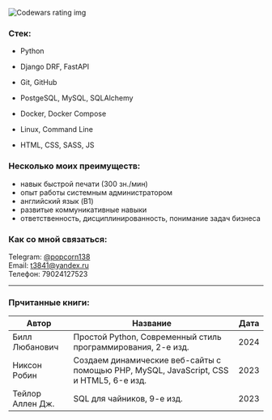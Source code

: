 ![Codewars rating img](https://www.codewars.com/users/module_b/badges/large)

### Стек:
+ Python
+ Django DRF, FastAPI
+ Git, GitHub
+ PostgeSQL, MySQL, SQLAlchemy
+ Docker, Docker Compose
+ Linux, Command Line

+ HTML, CSS, SASS, JS

### Несколько моих преимуществ:
+ навык быстрой печати (300 зн./мин)
+ опыт работы системным администратором
+ английский язык (B1)
+ развитые коммуникативные навыки
+ ответственность, дисциплинированность, понимание задач бизнеса

### Как со мной связаться:
Telegram: [@popcorn138](https://t.me/popcorn138)  
Email: [t3841@yandex.ru](mailto:t3841@yandex.ru)  
Телефон: 79024127523 

---

### Прчитанные книги:  

| Автор | Название | Дата |
| --- | --- | --- |
| Билл Любанович | Простой Python, Современный стиль программирования, 2-е изд. | 2024 |
| Никсон Робин | Создаем динамические веб-сайты с помощью PHP, MySQL, JavaScript, CSS и HTML5, 6-е изд. | 2023 |
| Тейлор Аллен Дж. | SQL для чайников, 9-е изд. | 2023 |




